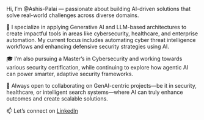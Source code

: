 Hi, I’m @Ashis-Palai — passionate about building AI-driven solutions that solve real-world challenges across diverse domains.

🧠 I specialize in applying Generative AI and LLM-based architectures to create impactful tools in areas like cybersecurity, healthcare, and enterprise automation. My current focus includes automating cyber threat intelligence workflows and enhancing defensive security strategies using AI.

🎓 I’m also pursuing a Master’s in Cybersecurity and working towards various security certification, while continuing to explore how agentic AI can power smarter, adaptive security frameworks.

🤝 Always open to collaborating on GenAI-centric projects—be it in security, healthcare, or intelligent search systems—where AI can truly enhance outcomes and create scalable solutions.

📫 Let’s connect on [LinkedIn](https://www.linkedin.com/in/ashis-palai-21b191b5/)

